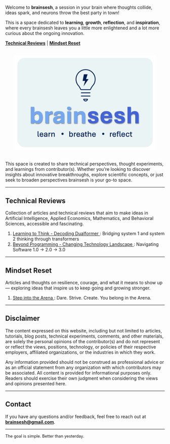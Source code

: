 <!-- # brainsesh -->

Welcome to **brainsesh**, a session in your brain where thoughts collide, ideas spark, and neurons throw the best party in town! 

This is a space dedicated to **learning**, **growth**, **reflection**, and **inspiration**, where every brainsesh leaves you a little more enlightened and a lot more curious about the ongoing innovation.

[**Technical Reviews**](#technicalreviews) | [**Mindset Reset**](#mindsetreset) 

<div style="text-align: center;">
  <br>
  <img src="./images/logo.jpg" alt="Brainsesh Logo" width="450"/>
</div>

<br>

This space is created to share technical perspectives, thought experiments, and learnings from contributor(s). Whether you're looking to discover insights about innovative breakthroughs, explore scientific concepts, or just seek to broaden perspectives brainsesh is your go-to space.

---

## Technical Reviews
Collection of articles and technical reviews that aim to make ideas in Artificial Intelligence, Applied Economics, Mathematics, and Behavioral Sciences, accessible and fascinating.

1. <a href="./docs/dualformer/index.html" target="_blank">Learning to Think - Decoding Dualformer </a> : Bridging system 1 and system 2 thinking through transformers
2. <a href="./docs/software3/index.html" target="_blank">Beyond Programming - Changing Technology Landscape </a> : Navigating Software 1.0 → 2.0 → 3.0

---

## Mindset Reset
Articles and thoughts on resilience, courage, and what it means to show up — exploring ideas that inspire us to keep going and growing stronger.

1. <a href="./docs/arena/index.html" target="_blank">Step into the Arena </a> : Dare. Strive. Create. You belong in the Arena.

---

## Disclaimer

The content expressed on this website, including but not limited to articles, tutorials, blog posts, technical experiments, comments, and other materials, are solely the personal opinions of the contributor(s) and do not represent or reflect the views, positions, technology, or policies of their respective employers, affiliated organizations, or the industries in which they work.

Any information provided should not be construed as professional advice or as an official statement from any organization with which contributors may be associated. All content is provided for informational purposes only. Readers should exercise their own judgment when considering the views and opinions presented here.

---

## Contact

If you have any questions and/or feedback, feel free to reach out at **[brainsesh@gmail.com](mailto:brainsesh@gmail.com)**.

---

<div align="left" style="font-size: 0.8rem;">
  The goal is simple. Better than yesterday. 
</div>


